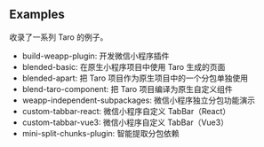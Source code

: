 ## Examples

收录了一系列 Taro 的例子。

- build-weapp-plugin: 开发微信小程序插件
- blended-basic: 在原生小程序项目中使用 Taro 生成的页面
- blended-apart: 把 Taro 项目作为原生项目中的一个分包单独使用
- blend-taro-component: 把 Taro 项目编译为原生自定义组件
- weapp-independent-subpackages: 微信小程序独立分包功能演示
- custom-tabbar-react: 微信小程序自定义 TabBar（React）
- custom-tabbar-vue3: 微信小程序自定义 TabBar（Vue3）
- mini-split-chunks-plugin: 智能提取分包依赖
